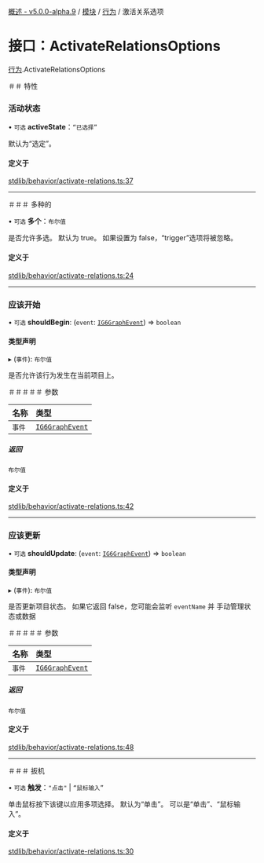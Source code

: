 [概述 - v5.0.0-alpha.9](../README.zh.md) / [模块](../modules.zh.md) / [行为](../modules/behaviors.zh.md ) / 激活关系选项 

 # 接口：ActivateRelationsOptions 

 [行为](../modules/behaviors.zh.md).ActivateRelationsOptions 

 ＃＃ 特性 

 ### 活动状态 

 • `可选` **activeState**：``“已选择”`` 

 默认为“选定”。 

 #### 定义于 

 [stdlib/behavior/activate-relations.ts:37](https://github.com/antvis/G6/blob/c9548251ff/packages/g6/src/stdlib/behavior/activate-relations.ts#L37) 

 ___ 

 ＃＃＃ 多种的 

 • `可选` **多个**：`布尔值` 

 是否允许多选。 
 默认为 true。 
 如果设置为 false，“trigger”选项将被忽略。 

 #### 定义于 

 [stdlib/behavior/activate-relations.ts:24](https://github.com/antvis/G6/blob/c9548251ff/packages/g6/src/stdlib/behavior/activate-relations.ts#L24) 

 ___ 

 ### 应该开始 

 • `可选` **shouldBegin**: (`event`: [`IG6GraphEvent`](types-IG6GraphEvent.zh.md)) => `boolean` 

 #### 类型声明 

 ▸ (`事件`): `布尔值` 

 是否允许该行为发生在当前项目上。 

 ＃＃＃＃＃ 参数 

 | 名称 | 类型 | 
 | :------ | :------ | 
 | `事件` | [`IG6GraphEvent`](types-IG6GraphEvent.zh.md) | 

 ##### 返回 

 `布尔值` 

 #### 定义于 

 [stdlib/behavior/activate-relations.ts:42](https://github.com/antvis/G6/blob/c9548251ff/packages/g6/src/stdlib/behavior/activate-relations.ts#L42) 

 ___ 

 ### 应该更新 

 • `可选` **shouldUpdate**: (`event`: [`IG6GraphEvent`](types-IG6GraphEvent.zh.md)) => `boolean` 

 #### 类型声明 

 ▸ (`事件`): `布尔值` 

 是否更新项目状态。 
 如果它返回 false，您可能会监听 `eventName` 并 
 手动管理状态或数据 

 ＃＃＃＃＃ 参数 

 | 名称 | 类型 | 
 | :------ | :------ | 
 | `事件` | [`IG6GraphEvent`](types-IG6GraphEvent.zh.md) | 

 ##### 返回 

 `布尔值` 

 #### 定义于 

 [stdlib/behavior/activate-relations.ts:48](https://github.com/antvis/G6/blob/c9548251ff/packages/g6/src/stdlib/behavior/activate-relations.ts#L48) 

 ___ 

 ＃＃＃ 扳机 

 • `可选` **触发**：``"点击"`` \| ``“鼠标输入”`` 

 单击鼠标按下该键以应用多项选择。 
 默认为“单击”。 
 可以是“单击”、“鼠标输入”。 

 #### 定义于 

 [stdlib/behavior/activate-relations.ts:30](https://github.com/antvis/G6/blob/c9548251ff/packages/g6/src/stdlib/behavior/activate-relations.ts#L30)